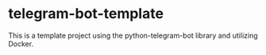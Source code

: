 # telegram-bot-template
This is a template project using the python-telegram-bot library and utilizing Docker.
